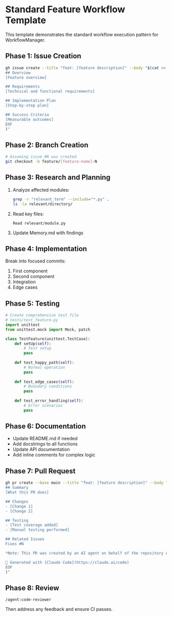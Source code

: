 # Standard Feature Workflow Template

This template demonstrates the standard workflow execution pattern for WorkflowManager.

## Phase 1: Issue Creation

```bash
gh issue create --title "feat: [feature description]" --body "$(cat <<'EOF'
## Overview
[Feature overview]

## Requirements
[Technical and functional requirements]

## Implementation Plan
[Step-by-step plan]

## Success Criteria
[Measurable outcomes]
EOF
)"
```

## Phase 2: Branch Creation

```bash
# Assuming issue #N was created
git checkout -b feature/[feature-name]-N
```

## Phase 3: Research and Planning

1. Analyze affected modules:
   ```bash
   grep -r "relevant_term" --include="*.py" .
   ls -la relevant/directory/
   ```

2. Read key files:
   ```
   Read relevant/module.py
   ```

3. Update Memory.md with findings

## Phase 4: Implementation

Break into focused commits:
1. First component
2. Second component
3. Integration
4. Edge cases

## Phase 5: Testing

```python
# Create comprehensive test file
# tests/test_feature.py
import unittest
from unittest.mock import Mock, patch

class TestFeature(unittest.TestCase):
    def setUp(self):
        # Test setup
        pass
    
    def test_happy_path(self):
        # Normal operation
        pass
    
    def test_edge_cases(self):
        # Boundary conditions
        pass
    
    def test_error_handling(self):
        # Error scenarios
        pass
```

## Phase 6: Documentation

- Update README.md if needed
- Add docstrings to all functions
- Update API documentation
- Add inline comments for complex logic

## Phase 7: Pull Request

```bash
gh pr create --base main --title "feat: [feature description]" --body "$(cat <<'EOF'
## Summary
[What this PR does]

## Changes
- [Change 1]
- [Change 2]

## Testing
- [Test coverage added]
- [Manual testing performed]

## Related Issues
Fixes #N

*Note: This PR was created by an AI agent on behalf of the repository owner.*

🤖 Generated with [Claude Code](https://claude.ai/code)
EOF
)"
```

## Phase 8: Review

```
/agent:code-reviewer
```

Then address any feedback and ensure CI passes.